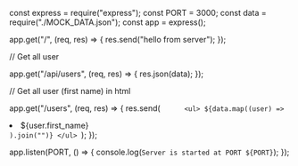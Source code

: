 const express = require("express");
const PORT = 3000;
const data = require("./MOCK_DATA.json");
const app = express();

app.get("/", (req, res) => {
res.send("hello from server");
});

// Get all user

app.get("/api/users", (req, res) => {
res.json(data);
});

// Get all user (first name) in html

app.get("/users", (req, res) => {
res.send(`      <ul>
      ${data.map((user) =>`<li>${user.first_name}</li>`).join("")}
      </ul>
  `);
});

app.listen(PORT, () => {
console.log(`Server is started at PORT ${PORT}`);
});
